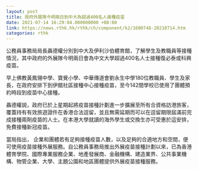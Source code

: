 ```yaml
---
layout: post
title: 政府外展隊今明兩日到中大為超過400名人接種疫苗
date: 2021-07-14 16:29:04.000000000 +08:00
link: https://news.rthk.hk/rthk/ch/component/k2/1600748-20210714.htm
categories: rthk
---
```


公務員事務局局長聶德權分別到中大及伊利沙伯體育館，了解學生及教職員等接種情況，其中政府的外展隊今明兩日會為中文大學超過400名人士接種復必泰或科興疫苗。
 
早上佛教黃鳳翎中學、寶覺小學、中華傳道會劉永生中學180位教職員、學生及家長，在政府安排下到伊館社區接種中心接種疫苗，至今142間學校已使用了團體預約時段到疫苗中心接種。

聶德權說，政府已於上星期起將疫苗接種計劃進一步擴展至所有合資格訪港旅客，覆蓋持有有效旅遊證件在香港合法逗留，並且無需延期而可以在逗留期限屆滿前完成接種兩劑疫苗的人士。在本港大學就讀的海外學生或交換生亦可受惠於這安排，免費接種新冠疫苗。

當局指出， 企業和團體若有足夠接種疫苗人數，以及足夠的合適地方和空間，便可使用疫苗接種外展服務。自公務員事務局推出外展疫苗接種計劃以來，已為香港體育學院、國際專業服務企業、地產發展商、金融機構、建造業界、公共事業機構、物管企業、大學、主題公園和地區團體提供外展疫苗接種服務。
